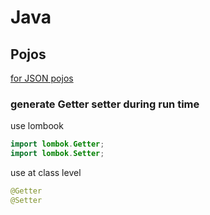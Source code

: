 # Java

## Pojos

[for JSON pojos](/java/json)

### generate Getter setter during run time
use lombook
```java
import lombok.Getter;
import lombok.Setter;
```

use at class level
```java
@Getter
@Setter
```
